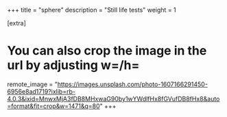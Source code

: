 +++
title = "sphere"
description = "Still life tests"
weight = 1

[extra]
# You can also crop the image in the url by adjusting w=/h=
remote_image = "https://images.unsplash.com/photo-1607166291450-6956e8ad1719?ixlib=rb-4.0.3&ixid=MnwxMjA3fDB8MHxwaG90by1wYWdlfHx8fGVufDB8fHx8&auto=format&fit=crop&w=1471&q=80"
+++
